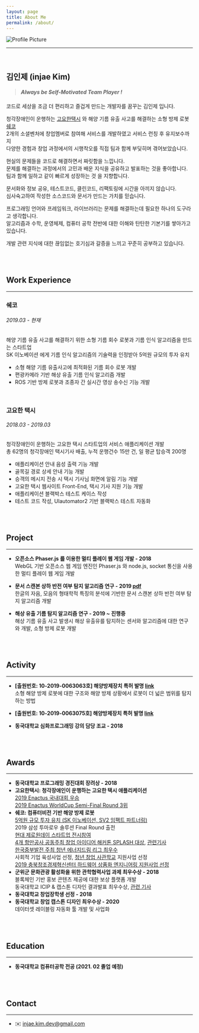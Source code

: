 ```yaml
---
layout: page
title: About Me
permalink: /about/
---
```


<img src="{{ site.baseurl }}/assets/profile.jpg" title="Profile Picture" class="profile">

<br/>

---

<br/>

## 김인제 (injae Kim)

> #### *Always be Self-Motivated Team Player !*

코드로 세상을 조금 더 편리하고 즐겁게 만드는 개발자를 꿈꾸는 김인제 입니다.

청각장애인이 운행하는 [고요한택시](http://www.goyohantaxi.com/) 와 해양 기름 유출 사고를 해결하는 소형 방제 로봇 [쉐코](http://sheco.co)<br/>2개의 소셜벤처에 창업멤버로 참여해 서비스를 개발하였고 서비스 런칭 후 유지보수까지<br/>다양한 경험과 창업 과정에서의 시행착오를 직접 팀과 함께 부딪히며 겪어보았습니다.

현실의 문제들을 코드로 해결하면서 짜릿함을 느낍니다.<br/>
문제를 해결하는 과정에서의 고민과 배운 지식을 공유하고 발표하는 것을 좋아합니다.<br/>
팀과 함께 일하고 같이 빠르게 성장하는 것 을 지향합니다.

문서화와 정보 공유, 테스트코드, 클린코드, 리팩토링에 시간을 아끼지 않습니다.<br/>
심사숙고하여 작성한 소스코드와 문서가 만드는 가치를 믿습니다.

프로그래밍 언어와 프레임워크, 라이브러리는 문제를 해결하는데 필요한 하나의 도구라고 생각합니다.<br/>
알고리즘과 수학, 운영체제, 컴퓨터 공학 전반에 대한 이해와 탄탄한 기본기를 쌓아가고 있습니다.

개발 관련 지식에 대한 끊임없는 호기심과 갈증을 느끼고 꾸준히 공부하고 있습니다.

<br/>

<br/>

## Work Experience

---

### 쉐코

###### 2019.03 - 현재

해양 기름 유출 사고를 해결하기 위한 소형 기름 회수 로봇과 기름 인식 알고리즘을 만드는 스타트업<br/>SK 이노베이션 에게 기름 인식 알고리즘의 기술력을 인정받아 5억원 규모의 투자 유치

- 소형 해양 기름 유출사고에 최적화된 기름 회수 로봇 개발
- 편광카메라 기반 해상 유출 기름 인식 알고리즘 개발
- ROS 기반 방제 로봇과 조종자 간 실시간 영상 송수신 기능 개발

<br/>

### 고요한 택시

###### 2018.03 - 2019.03

청각장애인이 운행하는 고요한 택시 스타트업의 서비스 애플리케이션 개발<br/>총 62명의 청각장애인 택시기사 배출, 누적 운행건수 15만 건, 일 평균 탑승객 200명

- 애플리케이션 안내 음성 출력 기능 개발
- 골목길 경로 상세 안내 기능 개발
- 승객의 메시지 전송 시 택시 기사님 화면에 알림 기능 개발
- 고요한 택시 웹사이트 Front-End, 택시 기사 지원 기능 개발
- 애플리케이션 블랙박스 테스트 케이스 작성
- 테스트 코드 작성, UIautomator2 기반 블랙박스 테스트 자동화

<br/>

<br/>

## Project

---

- **오픈소스 Phaser.js 를 이용한 멀티 플레이 웹 게임 개발 - 2018**<br/>
  WebGL 기반 오픈소스 웹 게임 엔진인 Phaser.js 와 node.js, socket 통신을 사용한 멀티 플레이 웹 게임 개발

- **문서 스캔본 상하 반전 여부 탐지 알고리즘 연구 - 2019 [pdf](https://injae-kim.github.io/assets/about_me/2019-2학기_개별연구_최종보고서.pdf)**<br/>
  한글의 자음, 모음의 형태학적 특징의 분석에 기반한 문서 스캔본 상하 반전 여부 탐지 알고리즘 개발

- **해상 유출 기름 탐지 알고리즘 연구 - 2019 ~ 진행중**<br/>
  해상 기름 유출 사고 발생시 해상 유출유를 탐지하는 센서와 알고리즘에 대한 연구와 개발, 소형 방제 로봇 개발

<br/>

<br/>

## Activity

---

- **[출원번호: 10-2019-0063063호] 해양방제장치 특허 발명 [link](https://doi.org/10.8080/1020190063063)**<br/>
  소형 해양 방제 로봇에 대한 구조와 해양 방제 상황에서 로봇이 더 넓은 범위를 탐지하는 방법

- **[출원번호: 10-2019-0063075호] 해양방제장치 특허 발명 [link](https://doi.org/10.8080/1020190063075)**

- **동국대학교 심화프로그래밍 강의 담당 조교 - 2018**

<br/>

<br/>

## Awards

---

- **동국대학교 프로그래밍 경진대회 장려상 - 2018**
- **고요한택시: 청각장애인이 운행하는 고요한 택시 애플리케이션**<br/>
  [2019 Enactus 국내대회 우승](https://www.venturesquare.net/786727)<br/>
  [2019 Enactus WorldCup Semi-Final Round 3위](https://enactus.org/worldcup/results-2014/)
- **쉐코: 컴퓨터비전 기반 해양 방제 로봇**<br/>
[5억원 규모 투자 유치 (SK 이노베이션, SV2 임팩트 파트너링)](http://www.speconomy.com/news/newsview.php?ncode=1065579099270836)<br/>
  2019 삼성 투마로우 솔루션 Final Round 출전<br/>
  [현대 제로원데이 스타트업 전시참여](http://zer01neday.com/929/)<br/>
  [4개 항만공사 공동주최 창업 아이디어 해커톤 SPLASH 대상](https://injae-kim.github.io/assets/about_me/항만공사해커톤.jpg), [관련기사](http://ilyo.co.kr/?ac=article_view&entry_id=348400)<br/>
  [한국중부발전 주최 청년 에너지드림 리그 최우수](https://injae-kim.github.io/assets/about_me/중부발전에너지드림리그.jpg)<br/>
사회적 기업 육성사업 선정, [청년 창업 사관학교](https://www.venturesquare.net/794557) 지원사업 선정<br/>
  [2019 충북창조경제혁신센터 하드웨어 상품화 엔지니어링 지원사업 선정](https://www.youtube.com/watch?v=V6j5l5dnHDc)
- **군위군 문화관광 활성화을 위한 관학협력사업 과제 최우수상 - 2018**<br/>
  블록체인 기반 홍보 콘텐츠 제공에 대한 보상 플랫폼 개발<br/>
  동국대학교 ICIP & 캡스톤 디자인 결과발표 최우수상, [관련 기사](https://www.kyongbuk.co.kr/news/articleView.html?idxno=1049167)
- **동국대학교 창업장학생 선정 - 2018**
- **동국대학교 창업 캡스톤 디자인 최우수상 - 2020**<br/>
  데이터셋 레이블링 자동화 툴 개발 및 사업화

<br/>

<br/>

## Education

---

- **동국대학교 컴퓨터공학 전공 (2021. 02 졸업 예정)**

<br/>

<br/>

## Contact

---

- ✉️ injae.kim.dev@gmail.com

<br/>

<br/>


